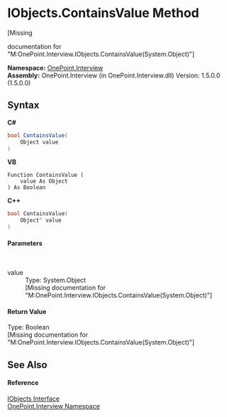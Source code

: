 # IObjects.ContainsValue Method 
 

\[Missing <summary> documentation for "M:OnePoint.Interview.IObjects.ContainsValue(System.Object)"\]

**Namespace:**&nbsp;<a href="N_OnePoint_Interview">OnePoint.Interview</a><br />**Assembly:**&nbsp;OnePoint.Interview (in OnePoint.Interview.dll) Version: 1.5.0.0 (1.5.0.0)

## Syntax

**C#**<br />
``` C#
bool ContainsValue(
	Object value
)
```

**VB**<br />
``` VB
Function ContainsValue ( 
	value As Object
) As Boolean
```

**C++**<br />
``` C++
bool ContainsValue(
	Object^ value
)
```


#### Parameters
&nbsp;<dl><dt>value</dt><dd>Type: System.Object<br />\[Missing <param name="value"/> documentation for "M:OnePoint.Interview.IObjects.ContainsValue(System.Object)"\]</dd></dl>

#### Return Value
Type: Boolean<br />\[Missing <returns> documentation for "M:OnePoint.Interview.IObjects.ContainsValue(System.Object)"\]

## See Also


#### Reference
<a href="T_OnePoint_Interview_IObjects">IObjects Interface</a><br /><a href="N_OnePoint_Interview">OnePoint.Interview Namespace</a><br />